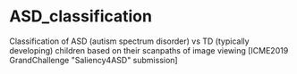 # ASD_classification
Classification of ASD (autism spectrum disorder) vs TD (typically developing) children based on their scanpaths of image viewing [ICME2019 GrandChallenge "Saliency4ASD" submission]
